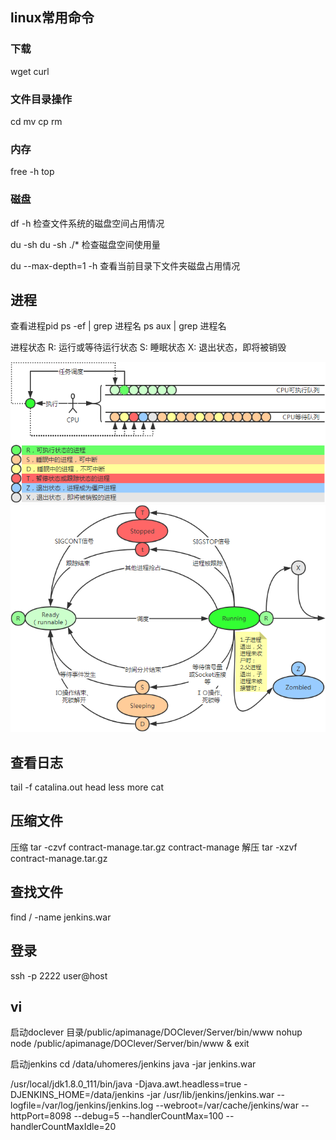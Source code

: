 ## linux常用命令

### 下载
wget
curl

### 文件目录操作
cd
mv
cp
rm

### 内存
free -h
top

### 磁盘
df -h
检查文件系统的磁盘空间占用情况

du -sh 
du -sh ./*
检查磁盘空间使用量

du --max-depth=1 -h
查看当前目录下文件夹磁盘占用情况


## 进程
查看进程pid
ps -ef | grep 进程名
ps aux | grep 进程名

进程状态
R: 运行或等待运行状态
S: 睡眠状态
X: 退出状态，即将被销毁

![进程状态图](./images/ps1.png)
![进程状态图](./images/ps2.png)


## 查看日志
tail -f catalina.out
head
less
more
cat

## 压缩文件
压缩 tar -czvf contract-manage.tar.gz contract-manage
解压 tar -xzvf contract-manage.tar.gz

## 查找文件
find / -name jenkins.war

## 登录
ssh -p 2222 user@host


## vi

启动doclever 
目录/public/apimanage/DOClever/Server/bin/www
nohup node /public/apimanage/DOClever/Server/bin/www &
exit

启动jenkins
cd /data/uhomeres/jenkins
java -jar jenkins.war

/usr/local/jdk1.8.0_111/bin/java -Djava.awt.headless=true -DJENKINS_HOME=/data/jenkins -jar /usr/lib/jenkins/jenkins.war --logfile=/var/log/jenkins/jenkins.log --webroot=/var/cache/jenkins/war --httpPort=8098 --debug=5 --handlerCountMax=100 --handlerCountMaxIdle=20